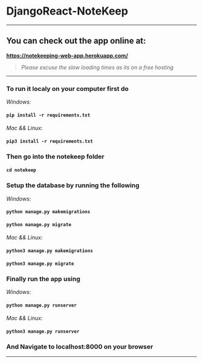 # DjangoReact-NoteKeep

------------------------------------------------------------------------------------------------------------------------------------------------------------------

## You can check out the app online at:

**https://notekeeping-web-app.herokuapp.com/**

>*Please excuse the slow loading times as its on a free hosting*

------------------------------------------------------------------------------------------------------------------------------------------------------------------

### To run it localy on your computer first do 

*Windows:*

#### ```pip install -r requirements.txt```

*Mac && Linux:* 

#### ```pip3 install -r requirements.txt```

### Then go into the notekeep folder

#### ```cd notekeep```

### Setup the database by running the following 

*Windows:*

#### ```python manage.py makemigrations```

#### ```python manage.py migrate```

*Mac && Linux:*

#### ```python3 manage.py makemigrations```

#### ```python3 manage.py migrate```

### Finally run the app using

*Windows:* 

#### ```python manage.py runserver```

*Mac && Linux:*

#### ```python3 manage.py runserver```

### And Navigate to localhost:8000 on your browser

------------------------------------------------------------------------------------------------------------------------------------------------------------------
